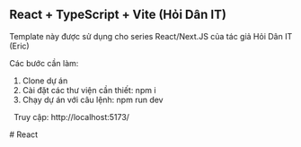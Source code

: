 ## React + TypeScript + Vite (Hỏi Dân IT)

Template này được sử dụng cho series React/Next.JS của tác giả Hỏi Dân IT (Eric)

Các bước cần làm:
1. Clone dự án
2. Cài đặt các thư viện cần thiết: npm i
3. Chạy dự án với câu lệnh: npm run dev

&nbsp;
Truy cập:  http://localhost:5173/

#   R e a c t  
 